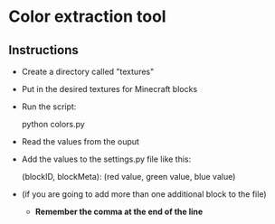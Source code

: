 # Color extraction tool

## Instructions
- Create a directory called "textures"
- Put in the desired textures for Minecraft blocks
- Run the script:

    python colors.py

- Read the values from the ouput
- Add the values to the settings.py file like this:

    (blockID, blockMeta): (red value, green value, blue value)

- (if you are going to add more than one additional block to the file)
	- **Remember the comma at the end of the line**